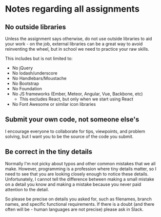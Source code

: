 # Notes regarding all assignments

## No outside libraries

Unless the assignment says otherwise, do not use outside libraries to aid your work - on the job, external libraries can be a great way to avoid reinventing the wheel, but in school we need to practice your raw skills.

This includes but is not limited to:

* No jQuery
* No lodash/underscore
* No Handlebars/Moustache
* No Bootstrap
* No Foundation
* No JS frameworks (Ember, Meteor, Angular, Vue, Backbone, etc)
    * This excludes React, but only when we start using React
* No Font Awesome or similar icon libraries

## Submit your own code, not someone else's

I encourage everyone to collaborate for tips, viewpoints, and problem solving, but I want you to be the source of the code you submit.

## Be correct in the tiny details

Normally I'm not picky about typos and other common mistakes that we all make.  However, programming is a profession where tiny details matter, so I need to see that you are looking closely enough to notice these details.  Unfortunately, I cannot tell the difference between making a small mistake on a detail you know and making a mistake because you never paid attention to the detail.

So please be precise on details you asked for, such as filenames, branch names, and specific functional requirements.  If there is a doubt (and there often will be - human languages are not precise) please ask in Slack.
